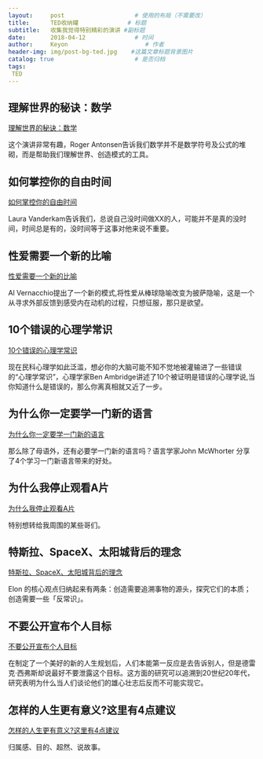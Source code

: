 ```yaml
---
layout:     post                    # 使用的布局（不需要改）
title:      TED收纳罐              # 标题 
subtitle:   收集我觉得特别精彩的演讲 #副标题
date:       2018-04-12              # 时间
author:     Keyon                      # 作者
header-img: img/post-bg-ted.jpg    #这篇文章标题背景图片
catalog: true                       # 是否归档
tags:
 TED
---
```


## 理解世界的秘诀：数学
[理解世界的秘诀：数学](https://www.bilibili.com/video/av8075494?from=search&seid=16957981070641973847)

这个演讲非常有趣，Roger Antonsen告诉我们数学并不是数学符号及公式的堆砌，而是帮助我们理解世界、创造模式的工具。

## 如何掌控你的自由时间
[如何掌控你的自由时间](https://open.163.com/movie/2016/12/I/B/MC82BCQAN_MC8U8L3IB.html)

Laura Vanderkam告诉我们，总说自己没时间做XX的人，可能并不是真的没时间，时间总是有的，没时间等于这事对他来说不重要。

## 性爱需要一个新的比喻
[性爱需要一个新的比喻](https://open.163.com/movie/2013/10/K/G/M9AI3EDEL_M9C2S96KG.html)

Al Vernacchio提出了一个新的模式,将性爱从棒球隐喻改变为披萨隐喻，这是一个从寻求外部反馈到感受内在动机的过程，只想征服，那只是欲望。

## 10个错误的心理学常识
[10个错误的心理学常识](https://www.bilibili.com/video/av18032614?from=search&seid=6678064043959490407)

现在民科心理学如此泛滥，想必你的大脑可能不知不觉地被灌输进了一些错误的“心理学常识”，心理学家Ben Ambridge讲述了10个被证明是错误的心理学说,当你知道什么是错误的，那么你离真相就又近了一步。

## 为什么你一定要学一门新的语言

[为什么你一定要学一门新的语言](https://www.bilibili.com/video/av17667847)

那么除了母语外，还有必要学一门新的语言吗？语言学家John McWhorter 分享了4个学习一门新语言带来的好处。

## 为什么我停止观看A片

[为什么我停止观看A片](https://open.163.com/movie/2016/6/J/L/MBOR2N658_MBP58E3JL.html)

特别想转给我周围的某些哥们。

## 特斯拉、SpaceX、太阳城背后的理念

[特斯拉、SpaceX、太阳城背后的理念](https://open.163.com/movie/2013/12/G/8/M9E8I0ML9_M9ED8TAG8.html)

Elon 的核心观点归纳起来有两条：创造需要追溯事物的源头，探究它们的本质；创造需要一些「反常识」。

## 不要公开宣布个人目标

[不要公开宣布个人目标](https://open.163.com/movie/2010/9/H/J/M77TJ4TC9_M9BTM2LHJ.html)

在制定了一个美好的新的人生规划后，人们本能第一反应是去告诉别人，但是德雷克·西弗斯却说最好不要泄露这个目标。这方面的研究可以追溯到20世纪20年代，研究表明为什么当人们谈论他们的雄心壮志后反而不可能实现它。

## 怎样的人生更有意义?这里有4点建议

[怎样的人生更有意义?这里有4点建议](https://open.163.com/movie/2018/7/I/M/MDL1IHHJG_MDL1ILLIM.html)

归属感、目的、超然、说故事。